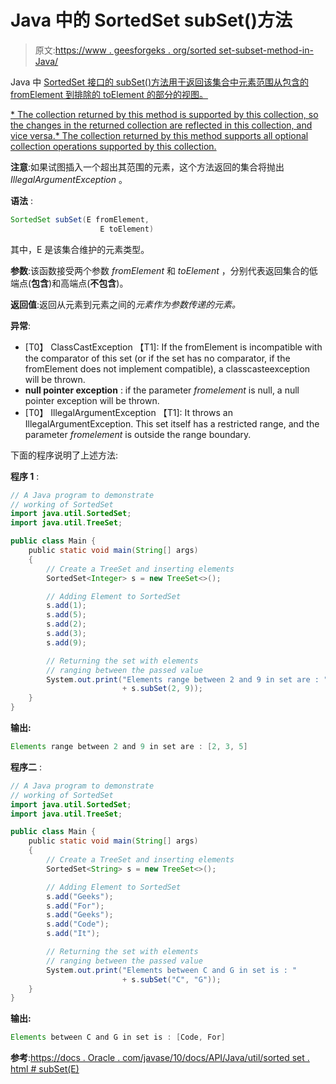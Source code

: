 # Java 中的 SortedSet subSet()方法

> 原文:[https://www . geesforgeks . org/sorted set-subset-method-in-Java/](https://www.geeksforgeeks.org/sortedset-subset-method-in-java/)

Java 中 [SortedSet 接口的 subSet()方法用于返回该集合中元素范围从包含的 fromElement 到排除的 toElement 的部分的视图。](https://www.geeksforgeeks.org/sortedset-java-examples/)

[*   The collection returned by this method is supported by this collection, so the changes in the returned collection are reflected in this collection, and vice versa.*   The collection returned by this method supports all optional collection operations supported by this collection.](https://www.geeksforgeeks.org/sortedset-java-examples/)

**注意**:如果试图插入一个超出其范围的元素，这个方法返回的集合将抛出 *IllegalArgumentException* 。

**语法** :

```java
SortedSet subSet(E fromElement,
                    E toElement)

```

其中，E 是该集合维护的元素类型。

**参数**:该函数接受两个参数 *fromElement* 和 *toElement* ，分别代表返回集合的低端点(**包含**)和高端点(**不包含**)。

**返回值**:返回从元素到元素之间的*元素作为参数传递的元素。*

**异常**:

*   [T0】 ClassCastException 【T1]: If the fromElement is incompatible with the comparator of this set (or if the set has no comparator, if the fromElement does not implement compatible), a classcasteexception will be thrown.
*   **null pointer exception** : if the parameter *fromelement* is null, a null pointer exception will be thrown.
*   [T0】 IllegalArgumentException 【T1]: It throws an IllegalArgumentException. This set itself has a restricted range, and the parameter *fromelement* is outside the range boundary.

下面的程序说明了上述方法:

**程序 1** :

```java
// A Java program to demonstrate
// working of SortedSet
import java.util.SortedSet;
import java.util.TreeSet;

public class Main {
    public static void main(String[] args)
    {
        // Create a TreeSet and inserting elements
        SortedSet<Integer> s = new TreeSet<>();

        // Adding Element to SortedSet
        s.add(1);
        s.add(5);
        s.add(2);
        s.add(3);
        s.add(9);

        // Returning the set with elements
        // ranging between the passed value
        System.out.print("Elements range between 2 and 9 in set are : "
                         + s.subSet(2, 9));
    }
}
```

**输出:**

```java
Elements range between 2 and 9 in set are : [2, 3, 5]

```

**程序二** :

```java
// A Java program to demonstrate
// working of SortedSet
import java.util.SortedSet;
import java.util.TreeSet;

public class Main {
    public static void main(String[] args)
    {
        // Create a TreeSet and inserting elements
        SortedSet<String> s = new TreeSet<>();

        // Adding Element to SortedSet
        s.add("Geeks");
        s.add("For");
        s.add("Geeks");
        s.add("Code");
        s.add("It");

        // Returning the set with elements
        // ranging between the passed value
        System.out.print("Elements between C and G in set is : "
                         + s.subSet("C", "G"));
    }
}
```

**输出:**

```java
Elements between C and G in set is : [Code, For]

```

**参考**:[https://docs . Oracle . com/javase/10/docs/API/Java/util/sorted set . html # subSet(E)](https://docs.oracle.com/javase/10/docs/api/java/util/SortedSet.html#subSet(E))